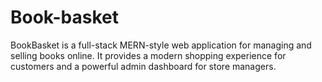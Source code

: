 # Book-basket
BookBasket is a full-stack MERN-style web application for managing and selling books online. It provides a modern shopping experience for customers and a powerful admin dashboard for store managers.
